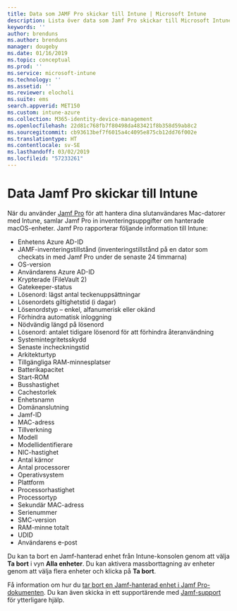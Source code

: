 ```yaml
---
title: Data som JAMF Pro skickar till Intune | Microsoft Intune
description: Lista över data som Jamf Pro skickar till Microsoft Intune
keywords: ''
author: brenduns
ms.author: brenduns
manager: dougeby
ms.date: 01/16/2019
ms.topic: conceptual
ms.prod: ''
ms.service: microsoft-intune
ms.technology: ''
ms.assetid: ''
ms.reviewer: elocholi
ms.suite: ems
search.appverid: MET150
ms.custom: intune-azure
ms.collection: M365-identity-device-management
ms.openlocfilehash: 22d81c768fb7f80498da483421f8b358d59ab8c2
ms.sourcegitcommit: cb93613bef7f6015a4c4095e875cb12dd76f002e
ms.translationtype: HT
ms.contentlocale: sv-SE
ms.lasthandoff: 03/02/2019
ms.locfileid: "57233261"
---
```

# <a name="data-jamf-pro-sends-to-intune"></a>Data Jamf Pro skickar till Intune

När du använder [Jamf Pro](https://www.jamf.com) för att hantera dina slutanvändares Mac-datorer med Intune, samlar Jamf Pro in inventeringsuppgifter om hanterade macOS-enheter. Jamf Pro rapporterar följande information till Intune:

* Enhetens Azure AD-ID
* JAMF-inventeringstillstånd (inventeringstillstånd på en dator som checkats in med Jamf Pro under de senaste 24 timmarna)
* OS-version
* Användarens Azure AD-ID
* Krypterade (FileVault 2)
* Gatekeeper-status
* Lösenord: lägst antal teckenuppsättningar
* Lösenordets giltighetstid (i dagar)
* Lösenordstyp – enkel, alfanumerisk eller okänd
* Förhindra automatisk inloggning
* Nödvändig längd på lösenord
* Lösenord: antalet tidigare lösenord för att förhindra återanvändning
* Systemintegritetsskydd
* Senaste incheckningstid
* Arkitekturtyp
* Tillgängliga RAM-minnesplatser
* Batterikapacitet
* Start-ROM
* Busshastighet
* Cachestorlek
* Enhetsnamn
* Domänanslutning
* Jamf-ID
* MAC-adress
* Tillverkning
* Modell
* Modellidentifierare
* NIC-hastighet
* Antal kärnor
* Antal processorer
* Operativsystem
* Plattform
* Processorhastighet
* Processortyp
* Sekundär MAC-adress
* Serienummer
* SMC-version
* RAM-minne totalt
* UDID
* Användarens e-post


Du kan ta bort en Jamf-hanterad enhet från Intune-konsolen genom att välja **Ta bort** i vyn **Alla enheter**. Du kan aktivera massborttagning av enheter genom att välja flera enheter och klicka på **Ta bort**.

Få information om hur du [tar bort en Jamf-hanterad enhet i Jamf Pro-dokumenten](https://www.jamf.com/jamf-nation/articles/80/unmanaging-computers-while-preserving-their-inventory-information). Du kan även skicka in ett supportärende med [Jamf-support](https://www.jamf.com/support/) för ytterligare hjälp. 

